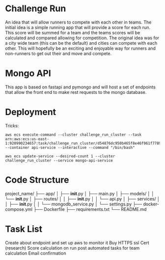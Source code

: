 # Challenge Run
An idea that will allow runners to compete with each other in teams. The initial idea is a simple running app that will provide a score for each run. This score will be summed for a team and the teams scores will be calculated and compared allowing for competition. The original idea was for a city wide team (this can be the default) and cities can compete with each other. This will hopefully be an exciting and enjoyable way for runners and non-runners to get out their and move and compete. 

# Mongo API
This app is based on fastapi and pymongo and will host a set of endpoints that allow the front end to make rest requests to the mongo database.


# Deployment
Tricks:
```
aws ecs execute-command --cluster challenge_run_cluster --task arn:aws:ecs:us-east-1:920990234657:task/challenge_run_cluster/d54876dc950b465f8e46f961f77890fd --container api-service --interactive --command "/bin/bash"

aws ecs update-service --desired-count 1 --cluster challenge_run_cluster --service mongo-api-service
```

# Code Structure
project_name/
├── app/
│   ├── __init__.py
│   ├── main.py
│   ├── models/
│   │   └── __init__.py
│   ├── routes/
│   │   ├── __init__.py
│   │   └── api.py
│   ├── services/
│   │   ├── __init__.py
│   │   └── mongodb_service.py
│   └── settings.py
├── docker-compose.yml
├── Dockerfile
├── requirements.txt
└── README.md


# Task List
Create about endpoint and set up aws to monitor it
Buy HTTPS ssl Cert (research)
Score calculation on run post
automated tasks for team calculation
Email confirmation